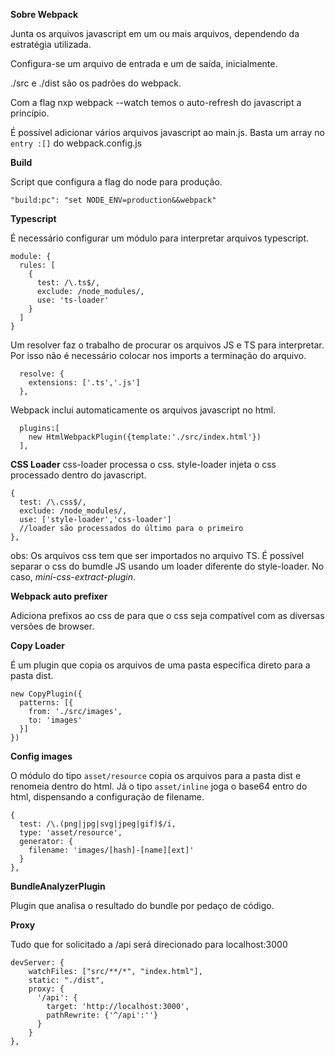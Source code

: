 **Sobre Webpack**

Junta os arquivos javascript em um ou mais arquivos, dependendo da estratégia utilizada.

Configura-se um arquivo de entrada e um de saída, inicialmente.

./src e ./dist são os padrões do webpack.

Com a flag nxp webpack --watch temos o auto-refresh do javascript a princípio.

É possível adicionar vários arquivos javascript ao main.js. Basta um array no ```entry :[]``` do webpack.config.js

**Build**

Script que configura a flag do node para produção.

```"build:pc": "set NODE_ENV=production&&webpack"```

**Typescript**

É necessário configurar um módulo para interpretar arquivos typescript.

```
module: {
  rules: [
    {
      test: /\.ts$/,
      exclude: /node_modules/,
      use: 'ts-loader'
    }
  ]
}
  ```
Um resolver faz o trabalho de procurar os arquivos JS e TS para interpretar. Por isso não é necessário colocar nos imports a terminação do arquivo.

```
  resolve: {
    extensions: ['.ts','.js']
  },
```

Webpack inclui automaticamente os arquivos javascript no html.

```
  plugins:[
    new HtmlWebpackPlugin({template:'./src/index.html'})
  ],
```

**CSS Loader**
css-loader processa o css. style-loader injeta o css processado dentro do javascript.

```
{
  test: /\.css$/,
  exclude: /node_modules/,
  use: ['style-loader','css-loader']
  //loader são processados do último para o primeiro        
},
```

obs: Os arquivos css tem que ser importados no arquivo TS. É possível separar o css do bumdle JS usando um loader diferente do style-loader. No caso, *mini-css-extract-plugin*.

**Webpack auto prefixer**

Adiciona prefixos ao css de para que o css seja compatível com as diversas versões de browser.

**Copy Loader**

É um plugin que copia os arquivos de uma pasta específica direto para a pasta dist.

```
new CopyPlugin({
  patterns: [{
    from: './src/images',
    to: 'images'
  }]
})
```
**Config images**

O módulo do tipo ```asset/resource``` copia os arquivos para a pasta dist e renomeia dentro do html. Já o tipo ```asset/inline``` joga o base64 entro do html, dispensando a configuração de filename.
```
{
  test: /\.(png|jpg|svg|jpeg|gif)$/i,
  type: 'asset/resource',
  generator: {
    filename: 'images/[hash]-[name][ext]'
  }
},
```

**BundleAnalyzerPlugin** 

Plugin que analisa o resultado do bundle por pedaço de código.

**Proxy**

Tudo que for solicitado a /api será direcionado para localhost:3000

```
devServer: {
    watchFiles: ["src/**/*", "index.html"],
    static: "./dist",
    proxy: {
      '/api': {
        target: 'http://localhost:3000',
        pathRewrite: {'^/api':''}
      }
    }
},
```


